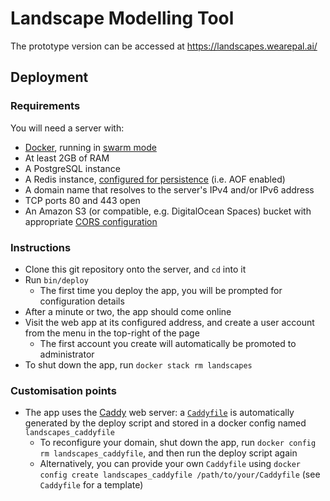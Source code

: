 # Landscape Modelling Tool

The prototype version can be accessed at https://landscapes.wearepal.ai/

## Deployment

### Requirements

You will need a server with:

* [Docker](https://www.docker.com), running in [swarm mode](https://docs.docker.com/engine/swarm/)
* At least 2GB of RAM
* A PostgreSQL instance
* A Redis instance, [configured for persistence](https://redis.io/topics/persistence) (i.e. AOF enabled)
* A domain name that resolves to the server's IPv4 and/or IPv6 address
* TCP ports 80 and 443 open
* An Amazon S3 (or compatible, e.g. DigitalOcean Spaces) bucket with appropriate [CORS configuration](https://edgeguides.rubyonrails.org/active_storage_overview.html#cross-origin-resource-sharing-cors-configuration)

### Instructions

* Clone this git repository onto the server, and `cd` into it
* Run `bin/deploy`
  * The first time you deploy the app, you will be prompted for configuration details
* After a minute or two, the app should come online
* Visit the web app at its configured address, and create a user account from the menu in the top-right of the page
  * The first account you create will automatically be promoted to administrator
* To shut down the app, run `docker stack rm landscapes`

### Customisation points

* The app uses the [Caddy](https://caddyserver.com) web server: a [`Caddyfile`](https://caddyserver.com/docs/caddyfile) is automatically generated by the deploy script and stored in a docker config named `landscapes_caddyfile`
  * To reconfigure your domain, shut down the app, run `docker config rm landscapes_caddyfile`, and then run the deploy script again
  * Alternatively, you can provide your own `Caddyfile` using `docker config create landscapes_caddyfile /path/to/your/Caddyfile` (see `Caddyfile` for a template)
